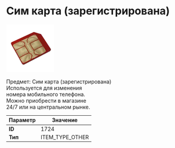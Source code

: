 # Сим карта (зарегистрирована)

![Item Image](../img/1724.webp?raw=true)

Предмет: Сим карта (зарегистрирована)<br>Используется для изменения<br>номера мобильного телефона.<br>Можно приобрести в магазине<br>24/7 или на центральном рынке.


| Параметр | Значение |
|----------|----------|
| **ID** | 1724 |
| **Тип** | ITEM_TYPE_OTHER |


